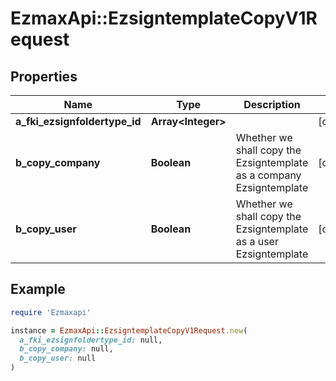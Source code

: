 # EzmaxApi::EzsigntemplateCopyV1Request

## Properties

| Name | Type | Description | Notes |
| ---- | ---- | ----------- | ----- |
| **a_fki_ezsignfoldertype_id** | **Array&lt;Integer&gt;** |  | [optional] |
| **b_copy_company** | **Boolean** | Whether we shall copy the Ezsigntemplate as a company Ezsigntemplate | [optional] |
| **b_copy_user** | **Boolean** | Whether we shall copy the Ezsigntemplate as a user Ezsigntemplate | [optional] |

## Example

```ruby
require 'Ezmaxapi'

instance = EzmaxApi::EzsigntemplateCopyV1Request.new(
  a_fki_ezsignfoldertype_id: null,
  b_copy_company: null,
  b_copy_user: null
)
```

